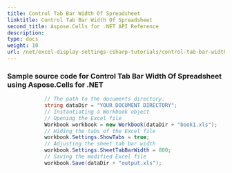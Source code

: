 ```yaml
---
title: Control Tab Bar Width Of Spreadsheet
linktitle: Control Tab Bar Width Of Spreadsheet
second_title: Aspose.Cells for .NET API Reference
description: 
type: docs
weight: 10
url: /net/excel-display-settings-csharp-tutorials/control-tab-bar-width-of-spreadsheet/
---
```

### Sample source code for Control Tab Bar Width Of Spreadsheet using Aspose.Cells for .NET 
```csharp
            // The path to the documents directory.
            string dataDir = "YOUR DOCUMENT DIRECTORY";
            // Instantiating a Workbook object
            // Opening the Excel file
            Workbook workbook = new Workbook(dataDir + "book1.xls");
            // Hiding the tabs of the Excel file
            workbook.Settings.ShowTabs = true;
            // Adjusting the sheet tab bar width
            workbook.Settings.SheetTabBarWidth = 800;
            // Saving the modified Excel file
            workbook.Save(dataDir + "output.xls");
```